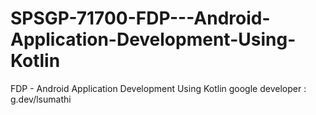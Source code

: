 # SPSGP-71700-FDP---Android-Application-Development-Using-Kotlin
FDP - Android Application Development Using Kotlin
google developer : g.dev/lsumathi
